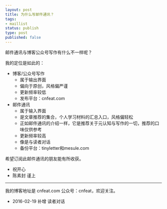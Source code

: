 ```yaml
--- 
layout: post
title: 为什么写邮件通讯？
tags: 
- maillist
status: publish
type: post
published: false
---
```


邮件通讯与博客公众号写作有什么不一样呢？

我的定位是如此的：

- 博客/公众号写作
	+ 属于输出界面
	+ 偏向于原创，风格偏严谨
	+ 更新频率较低
	+ 发布平台：cnfeat.com
- 邮件通讯
	+ 属于输入界面
	+ 是文章推荐的集合，个人学习材料的汇总入口，风格偏轻松
	+ 正如邮件通讯的介绍一样，它是推荐关于元认知与写作的一切，推荐的口味仅供参考
	+ 更新频率较高
	+ 像是与读者对话
	+ 备份平台：tinyletter和mesule.com

希望订阅此邮件通讯的朋友能有所收获。


- 祝开心
- 陈素封 谨上


---- 

我的博客地址是 cnfeat.com 公众号：cnfeat，欢迎关注。


- 2016-02-19 补增 读者对话